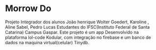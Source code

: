 # Morrow Do
Projeto Integrador dos alunos João henrique Wolter Goedert, Karoline , Aline Sabel, Pedro Lucas Estudantes do IFSC(Instituto Federal de Santa Catarina) Campus Gaspar.
Este projeto é um app Desenvolvido na plataforma lol-code Kodular, com integração no firebase e um banco de dados na maquina virtual(celular) Tinydb.


